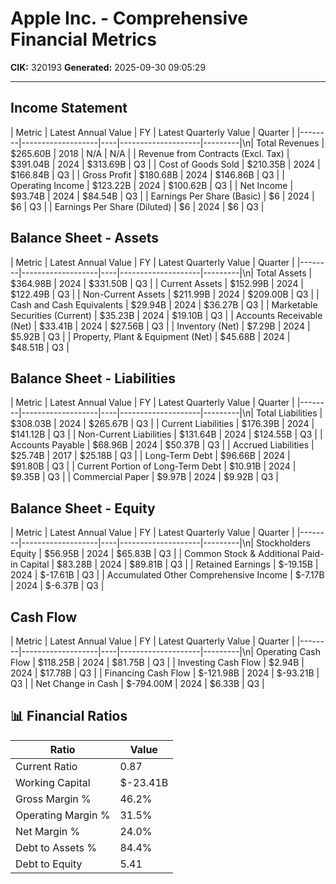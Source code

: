 # Apple Inc. - Comprehensive Financial Metrics

**CIK:** 320193
**Generated:** 2025-09-30 09:05:29

---

## Income Statement

| Metric | Latest Annual Value | FY | Latest Quarterly Value | Quarter |
|--------|-------------------|----|--------------------|---------|\n| Total Revenues | $265.60B | 2018 | N/A | N/A |
| Revenue from Contracts (Excl. Tax) | $391.04B | 2024 | $313.69B | Q3 |
| Cost of Goods Sold | $210.35B | 2024 | $166.84B | Q3 |
| Gross Profit | $180.68B | 2024 | $146.86B | Q3 |
| Operating Income | $123.22B | 2024 | $100.62B | Q3 |
| Net Income | $93.74B | 2024 | $84.54B | Q3 |
| Earnings Per Share (Basic) | $6 | 2024 | $6 | Q3 |
| Earnings Per Share (Diluted) | $6 | 2024 | $6 | Q3 |

## Balance Sheet - Assets

| Metric | Latest Annual Value | FY | Latest Quarterly Value | Quarter |
|--------|-------------------|----|--------------------|---------|\n| Total Assets | $364.98B | 2024 | $331.50B | Q3 |
| Current Assets | $152.99B | 2024 | $122.49B | Q3 |
| Non-Current Assets | $211.99B | 2024 | $209.00B | Q3 |
| Cash and Cash Equivalents | $29.94B | 2024 | $36.27B | Q3 |
| Marketable Securities (Current) | $35.23B | 2024 | $19.10B | Q3 |
| Accounts Receivable (Net) | $33.41B | 2024 | $27.56B | Q3 |
| Inventory (Net) | $7.29B | 2024 | $5.92B | Q3 |
| Property, Plant & Equipment (Net) | $45.68B | 2024 | $48.51B | Q3 |

## Balance Sheet - Liabilities

| Metric | Latest Annual Value | FY | Latest Quarterly Value | Quarter |
|--------|-------------------|----|--------------------|---------|\n| Total Liabilities | $308.03B | 2024 | $265.67B | Q3 |
| Current Liabilities | $176.39B | 2024 | $141.12B | Q3 |
| Non-Current Liabilities | $131.64B | 2024 | $124.55B | Q3 |
| Accounts Payable | $68.96B | 2024 | $50.37B | Q3 |
| Accrued Liabilities | $25.74B | 2017 | $25.18B | Q3 |
| Long-Term Debt | $96.66B | 2024 | $91.80B | Q3 |
| Current Portion of Long-Term Debt | $10.91B | 2024 | $9.35B | Q3 |
| Commercial Paper | $9.97B | 2024 | $9.92B | Q3 |

## Balance Sheet - Equity

| Metric | Latest Annual Value | FY | Latest Quarterly Value | Quarter |
|--------|-------------------|----|--------------------|---------|\n| Stockholders Equity | $56.95B | 2024 | $65.83B | Q3 |
| Common Stock & Additional Paid-in Capital | $83.28B | 2024 | $89.81B | Q3 |
| Retained Earnings | $-19.15B | 2024 | $-17.61B | Q3 |
| Accumulated Other Comprehensive Income | $-7.17B | 2024 | $-6.37B | Q3 |

## Cash Flow

| Metric | Latest Annual Value | FY | Latest Quarterly Value | Quarter |
|--------|-------------------|----|--------------------|---------|\n| Operating Cash Flow | $118.25B | 2024 | $81.75B | Q3 |
| Investing Cash Flow | $2.94B | 2024 | $17.78B | Q3 |
| Financing Cash Flow | $-121.98B | 2024 | $-93.21B | Q3 |
| Net Change in Cash | $-794.00M | 2024 | $6.33B | Q3 |

## 📊 Financial Ratios

| Ratio | Value |
|-------|-------|
| Current Ratio | 0.87 |
| Working Capital | $-23.41B |
| Gross Margin % | 46.2% |
| Operating Margin % | 31.5% |
| Net Margin % | 24.0% |
| Debt to Assets % | 84.4% |
| Debt to Equity | 5.41 |

